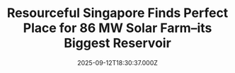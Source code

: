 ---
title: "Resourceful Singapore Finds Perfect Place for 86 MW Solar Farm–its Biggest Reservoir"
date: 2025-09-12T18:30:37.000Z
category: Human Kindness
externalLink: "https://www.goodnewsnetwork.org/resourceful-singapore-find-perfect-place-for-86-mw-solar-farm-its-biggest-reservoir/"
image: ""
excerpt: "How do you decarbonize a city state? With so little space, so many demands on power, and so many citizens, generating any meaningful electricity from renewable energy is a major challenge for urban planners. But over its history, the planners of Singapore have shown themselves to be nothing if not resourceful, and so maybe it’s […] The post Resourceful Singapore…"
---